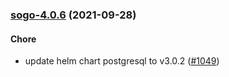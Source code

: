 
<a name="sogo-4.0.6"></a>
### [sogo-4.0.6](https://github.com/truecharts/apps/compare/sogo-4.0.5...sogo-4.0.6) (2021-09-28)

#### Chore

* update helm chart postgresql to v3.0.2 ([#1049](https://github.com/truecharts/apps/issues/1049))

